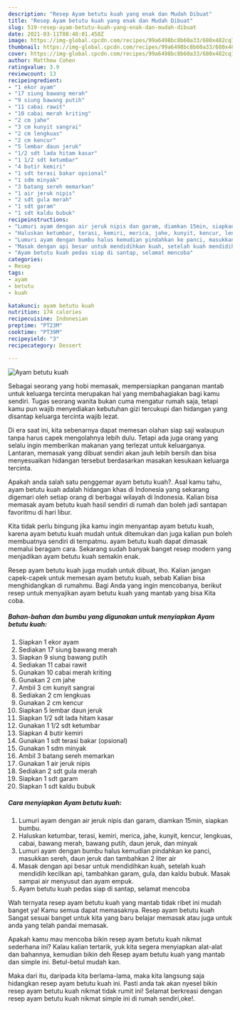 ```yaml
---
description: "Resep Ayam betutu kuah yang enak dan Mudah Dibuat"
title: "Resep Ayam betutu kuah yang enak dan Mudah Dibuat"
slug: 519-resep-ayam-betutu-kuah-yang-enak-dan-mudah-dibuat
date: 2021-03-11T08:48:01.458Z
image: https://img-global.cpcdn.com/recipes/99a6498bc8b60a33/680x482cq70/ayam-betutu-kuah-foto-resep-utama.jpg
thumbnail: https://img-global.cpcdn.com/recipes/99a6498bc8b60a33/680x482cq70/ayam-betutu-kuah-foto-resep-utama.jpg
cover: https://img-global.cpcdn.com/recipes/99a6498bc8b60a33/680x482cq70/ayam-betutu-kuah-foto-resep-utama.jpg
author: Matthew Cohen
ratingvalue: 3.9
reviewcount: 13
recipeingredient:
- "1 ekor ayam"
- "17 siung bawang merah"
- "9 siung bawang putih"
- "11 cabai rawit"
- "10 cabai merah kriting"
- "2 cm jahe"
- "3 cm kunyit sangrai"
- "2 cm lengkuas"
- "2 cm kencur"
- "5 lembar daun jeruk"
- "1/2 sdt lada hitam kasar"
- "1 1/2 sdt ketumbar"
- "4 butir kemiri"
- "1 sdt terasi bakar opsional"
- "1 sdm minyak"
- "3 batang sereh memarkan"
- "1 air jeruk nipis"
- "2 sdt gula merah"
- "1 sdt garam"
- "1 sdt kaldu bubuk"
recipeinstructions:
- "Lumuri ayam dengan air jeruk nipis dan garam, diamkan 15min, siapkan bumbu."
- "Haluskan ketumbar, terasi, kemiri, merica, jahe, kunyit, kencur, lengkuas, cabai, bawang merah, bawang putih, daun jeruk, dan minyak"
- "Lumuri ayam dengan bumbu halus kemudian pindahkan ke panci, masukkan sereh, daun jeruk dan tambahkan 2 liter air"
- "Masak dengan api besar untuk mendidihkan kuah, setelah kuah mendidih kecilkan api, tambahkan garam, gula, dan kaldu bubuk. Masak sampai air menyusut dan ayam empuk."
- "Ayam betutu kuah pedas siap di santap, selamat mencoba"
categories:
- Resep
tags:
- ayam
- betutu
- kuah

katakunci: ayam betutu kuah 
nutrition: 174 calories
recipecuisine: Indonesian
preptime: "PT23M"
cooktime: "PT39M"
recipeyield: "3"
recipecategory: Dessert

---
```



![Ayam betutu kuah](https://img-global.cpcdn.com/recipes/99a6498bc8b60a33/680x482cq70/ayam-betutu-kuah-foto-resep-utama.jpg)

Sebagai seorang yang hobi memasak, mempersiapkan panganan mantab untuk keluarga tercinta merupakan hal yang membahagiakan bagi kamu sendiri. Tugas seorang  wanita bukan cuma mengatur rumah saja, tetapi kamu pun wajib menyediakan kebutuhan gizi tercukupi dan hidangan yang disantap keluarga tercinta wajib lezat.

Di era  saat ini, kita sebenarnya dapat memesan olahan siap saji walaupun tanpa harus capek mengolahnya lebih dulu. Tetapi ada juga orang yang selalu ingin memberikan makanan yang terlezat untuk keluarganya. Lantaran, memasak yang dibuat sendiri akan jauh lebih bersih dan bisa menyesuaikan hidangan tersebut berdasarkan masakan kesukaan keluarga tercinta. 



Apakah anda salah satu penggemar ayam betutu kuah?. Asal kamu tahu, ayam betutu kuah adalah hidangan khas di Indonesia yang sekarang digemari oleh setiap orang di berbagai wilayah di Indonesia. Kalian bisa memasak ayam betutu kuah hasil sendiri di rumah dan boleh jadi santapan favoritmu di hari libur.

Kita tidak perlu bingung jika kamu ingin menyantap ayam betutu kuah, karena ayam betutu kuah mudah untuk ditemukan dan juga kalian pun boleh membuatnya sendiri di tempatmu. ayam betutu kuah dapat dimasak memalui beragam cara. Sekarang sudah banyak banget resep modern yang menjadikan ayam betutu kuah semakin enak.

Resep ayam betutu kuah juga mudah untuk dibuat, lho. Kalian jangan capek-capek untuk memesan ayam betutu kuah, sebab Kalian bisa menghidangkan di rumahmu. Bagi Anda yang ingin mencobanya, berikut resep untuk menyajikan ayam betutu kuah yang mantab yang bisa Kita coba.

<!--inarticleads1-->

##### Bahan-bahan dan bumbu yang digunakan untuk menyiapkan Ayam betutu kuah:

1. Siapkan 1 ekor ayam
1. Sediakan 17 siung bawang merah
1. Siapkan 9 siung bawang putih
1. Sediakan 11 cabai rawit
1. Gunakan 10 cabai merah kriting
1. Gunakan 2 cm jahe
1. Ambil 3 cm kunyit sangrai
1. Sediakan 2 cm lengkuas
1. Gunakan 2 cm kencur
1. Siapkan 5 lembar daun jeruk
1. Siapkan 1/2 sdt lada hitam kasar
1. Gunakan 1 1/2 sdt ketumbar
1. Siapkan 4 butir kemiri
1. Gunakan 1 sdt terasi bakar (opsional)
1. Gunakan 1 sdm minyak
1. Ambil 3 batang sereh memarkan
1. Gunakan 1 air jeruk nipis
1. Sediakan 2 sdt gula merah
1. Siapkan 1 sdt garam
1. Siapkan 1 sdt kaldu bubuk




<!--inarticleads2-->

##### Cara menyiapkan Ayam betutu kuah:

1. Lumuri ayam dengan air jeruk nipis dan garam, diamkan 15min, siapkan bumbu.
1. Haluskan ketumbar, terasi, kemiri, merica, jahe, kunyit, kencur, lengkuas, cabai, bawang merah, bawang putih, daun jeruk, dan minyak
1. Lumuri ayam dengan bumbu halus kemudian pindahkan ke panci, masukkan sereh, daun jeruk dan tambahkan 2 liter air
1. Masak dengan api besar untuk mendidihkan kuah, setelah kuah mendidih kecilkan api, tambahkan garam, gula, dan kaldu bubuk. Masak sampai air menyusut dan ayam empuk.
1. Ayam betutu kuah pedas siap di santap, selamat mencoba




Wah ternyata resep ayam betutu kuah yang mantab tidak ribet ini mudah banget ya! Kamu semua dapat memasaknya. Resep ayam betutu kuah Sangat sesuai banget untuk kita yang baru belajar memasak atau juga untuk anda yang telah pandai memasak.

Apakah kamu mau mencoba bikin resep ayam betutu kuah nikmat sederhana ini? Kalau kalian tertarik, yuk kita segera menyiapkan alat-alat dan bahannya, kemudian bikin deh Resep ayam betutu kuah yang mantab dan simple ini. Betul-betul mudah kan. 

Maka dari itu, daripada kita berlama-lama, maka kita langsung saja hidangkan resep ayam betutu kuah ini. Pasti anda tak akan nyesel bikin resep ayam betutu kuah nikmat tidak rumit ini! Selamat berkreasi dengan resep ayam betutu kuah nikmat simple ini di rumah sendiri,oke!.

